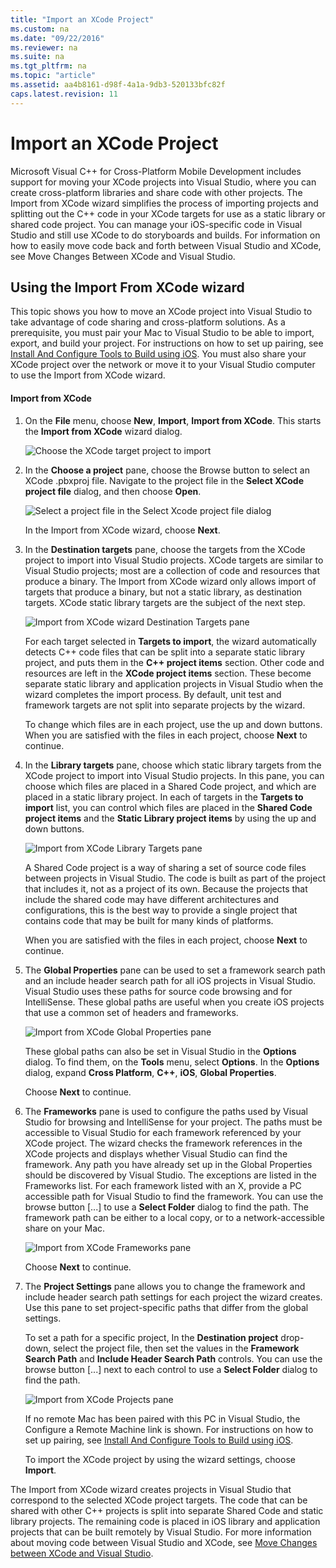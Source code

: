 ```yaml
---
title: "Import an XCode Project"
ms.custom: na
ms.date: "09/22/2016"
ms.reviewer: na
ms.suite: na
ms.tgt_pltfrm: na
ms.topic: "article"
ms.assetid: aa4b8161-d98f-4a1a-9db3-520133bfc82f
caps.latest.revision: 11
---
```

# Import an XCode Project
Microsoft Visual C++ for Cross-Platform Mobile Development includes support for moving your XCode projects into Visual Studio, where you can create cross-platform libraries and share code with other projects. The Import from XCode wizard simplifies the process of importing projects and splitting out the C++ code in your XCode targets for use as a static library or shared code project. You can manage your iOS-specific code in Visual Studio and still use XCode to do storyboards and builds. For information on how to easily move code back and forth between Visual Studio and XCode, see Move Changes Between XCode and Visual Studio.  
  
## Using the Import From XCode wizard  
 This topic shows you how to move an XCode project into Visual Studio to take advantage of code sharing and cross-platform solutions. As a prerequisite, you must pair your Mac to Visual Studio to be able to import, export, and build your project. For instructions on how to set up pairing, see [Install And Configure Tools to Build using iOS](../vs140/install-and-configure-tools-to-build-using-ios.md). You must also share your XCode project over the network or move it to your Visual Studio computer to use the Import from XCode wizard.  
  
#### Import from XCode  
  
1.  On the **File** menu, choose **New**, **Import**, **Import from XCode**. This starts the **Import from XCode** wizard dialog.  
  
     ![Choose the XCode target project to import](../vs140/media/cppmdd_u2_importxcode_choose.PNG "CPPMDD_U2_ImportXCode_Choose")  
  
2.  In the **Choose a project** pane, choose the Browse button to select an XCode .pbxproj file. Navigate to the project file in the **Select XCode project file** dialog, and then choose **Open**.  
  
     ![Select a project file in the Select Xcode project file dialog](../vs140/media/cppmdd_u2_importxcode_browse.PNG "CPPMDD_U2_ImportXCode_Browse")  
  
     In the Import from XCode wizard, choose **Next**.  
  
3.  In the **Destination targets** pane, choose the targets from the XCode project to import into Visual Studio projects. XCode targets are similar to Visual Studio projects; most are a collection of code and resources that produce a binary. The Import from XCode wizard only allows import of targets that produce a binary, but not a static library, as destination targets. XCode static library targets are the subject of the next step.  
  
     ![Import from XCode wizard Destination Targets pane](../vs140/media/cppmdd_u2_importxcode_destination.jpg "CPPMDD_U2_ImportXCode_Destination")  
  
     For each target selected in **Targets to import**, the wizard automatically detects C++ code files that can be split into a separate static library project, and puts them in the **C++ project items** section. Other code and resources are left in the **XCode project items** section. These become separate static library and application projects in Visual Studio when the wizard completes the import process. By default, unit test and framework targets are not split into separate projects by the wizard.  
  
     To change which files are in each project, use the up and down buttons. When you are satisfied with the files in each project, choose **Next** to continue.  
  
4.  In the **Library targets** pane, choose which static library targets from the XCode project to import into Visual Studio projects. In this pane, you can choose which files are placed in a Shared Code project, and which are placed in a static library project. In each of targets in the **Targets to import** list, you can control which files are placed in the **Shared Code project items** and the **Static Library project items** by using the up and down buttons.  
  
     ![Import from XCode Library Targets pane](../vs140/media/cppmdd_u2_importxcode_library.jpg "CPPMDD_U2_ImportXCode_Library")  
  
     A Shared Code project is a way of sharing a set of source code files between projects in Visual Studio. The code is built as part of the project that includes it, not as a project of its own. Because the projects that include the shared code may have different architectures and configurations, this is the best way to provide a single project that contains code that may be built for many kinds of platforms.  
  
     When you are satisfied with the files in each project, choose **Next** to continue.  
  
5.  The **Global Properties** pane can be used to set a framework search path and an include header search path for all iOS projects in Visual Studio. Visual Studio uses these paths for source code browsing and for IntelliSense. These global paths are useful when you create iOS projects that use a common set of headers and frameworks.  
  
     ![Import from XCode Global Properties pane](../vs140/media/cppmdd_u2_importxcode_global.jpg "CPPMDD_U2_ImportXCode_Global")  
  
     These global paths can also be set in Visual Studio in the **Options** dialog. To find them, on the **Tools** menu, select **Options**. In the **Options** dialog, expand **Cross Platform**, **C++**, **iOS**, **Global Properties**.  
  
     Choose **Next** to continue.  
  
6.  The **Frameworks** pane is used to configure the paths used by Visual Studio for browsing and IntelliSense for your project. The paths must be accessible to Visual Studio for each framework referenced by your XCode project. The wizard checks the framework references in the XCode projects and displays whether Visual Studio can find the framework. Any path you have already set up in the Global Properties should be discovered by Visual Studio. The exceptions are listed in the Frameworks list. For each framework listed with an X, provide a PC accessible path for Visual Studio to find the framework. You can use the browse button [...] to use a **Select Folder** dialog to find the path. The framework path can be either to a local copy, or to a network-accessible share on your Mac.  
  
     ![Import from XCode Frameworks pane](../vs140/media/cppmdd_u2_importxcode_frameworks.jpg "CPPMDD_U2_ImportXCode_Frameworks")  
  
     Choose **Next** to continue.  
  
7.  The **Project Settings** pane allows you to change the framework and include header search path settings for each project the wizard creates. Use this pane to set project-specific paths that differ from the global settings.  
  
     To set a path for a specific project, In the **Destination project** drop-down, select the project file, then set the values in the **Framework Search Path** and **Include Header Search Path** controls. You can use the browse button [...] next to each control to use a **Select Folder** dialog to find the path.  
  
     ![Import from XCode Projects pane](../vs140/media/cppmdd_u2_importxcode_projects.jpg "CPPMDD_U2_ImportXCode_Projects")  
  
     If no remote Mac has been paired with this PC in Visual Studio, the Configure a Remote Machine link is shown. For instructions on how to set up pairing, see [Install And Configure Tools to Build using iOS](../vs140/install-and-configure-tools-to-build-using-ios.md).  
  
     To import the XCode project by using the wizard settings, choose **Import**.  
  
 The Import from XCode wizard creates projects in Visual Studio that correspond to the selected XCode project targets. The code that can be shared with other C++ projects is split into separate Shared Code and static library projects. The remaining code is placed in iOS library and application projects that can be built remotely by Visual Studio. For more information about moving code between Visual Studio and XCode, see [Move Changes between XCode and Visual Studio](../vs140/sync-changes-between-xcode-and-visual-studio.md).